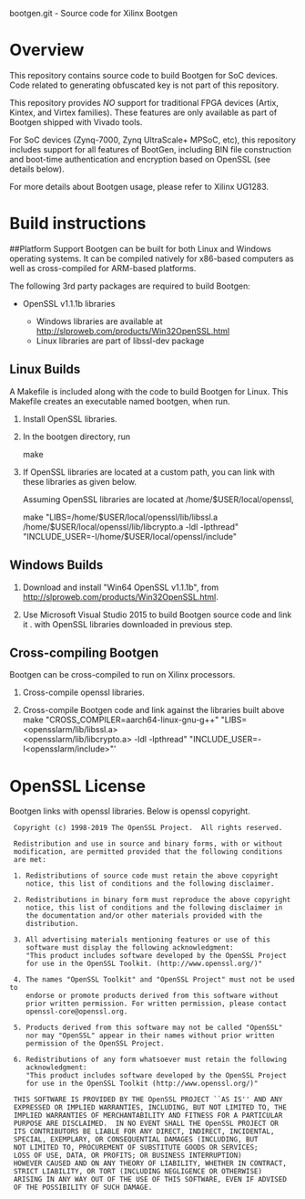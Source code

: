 bootgen.git - Source code for Xilinx Bootgen

# Overview
This repository contains source code to build Bootgen for SoC devices. Code related to generating
obfuscated key is not part of this repository.

This repository provides _NO_ support for traditional FPGA devices (Artix, Kintex, and Virtex families).
These features are only available as part of Bootgen shipped with Vivado tools.

For SoC devices (Zynq-7000, Zynq UltraScale+ MPSoC, etc), this repository includes support for all features of BootGen,
including BIN file construction and boot-time authentication and encryption based on OpenSSL (see details below).

For more details about Bootgen usage, please refer to Xilinx UG1283.

# Build instructions
##Platform Support
Bootgen can be built for both Linux and Windows operating systems. It can be compiled natively for
x86-based computers as well as cross-compiled for ARM-based platforms.

The following 3rd party packages are required to build Bootgen:

* OpenSSL v1.1.1b libraries

   * Windows libraries are available at http://slproweb.com/products/Win32OpenSSL.html
   * Linux libraries are part of libssl-dev package

## Linux Builds

A Makefile is included along with the code to build Bootgen for Linux. This
Makefile creates an executable named bootgen, when run.

1. Install OpenSSL libraries.

2. In the bootgen directory, run

   make

3. If OpenSSL libraries are located at a custom path, you can link with these
   libraries as given below.

   Assuming OpenSSL libraries are located at /home/$USER/local/openssl,

   make "LIBS=/home/\$USER/local/openssl/lib/libssl.a /home/\$USER/local/openssl/lib/libcrypto.a -ldl -lpthread" \
        "INCLUDE_USER=-I/home/\$USER/local/openssl/include"

## Windows Builds

1. Download and install "Win64 OpenSSL v1.1.1b", from http://slproweb.com/products/Win32OpenSSL.html.

2. Use Microsoft Visual Studio 2015 to build Bootgen source code and link it
.   with OpenSSL libraries downloaded in previous step.

## Cross-compiling Bootgen

Bootgen can be cross-compiled to run on Xilinx processors.

1. Cross-compile openssl libraries.

2. Cross-compile Bootgen code and link against the libraries built above
   make "CROSS_COMPILER=aarch64-linux-gnu-g++" "LIBS=<opensslarm/lib/libssl.a> \
         <opensslarm/lib/libcrypto.a> -ldl -lpthread"
         "INCLUDE_USER=-I<opensslarm/include>"'

# OpenSSL License
Bootgen links with openssl libraries. Below is openssl copyright.
```
 Copyright (c) 1998-2019 The OpenSSL Project.  All rights reserved.

 Redistribution and use in source and binary forms, with or without
 modification, are permitted provided that the following conditions
 are met:

 1. Redistributions of source code must retain the above copyright
    notice, this list of conditions and the following disclaimer.

 2. Redistributions in binary form must reproduce the above copyright
    notice, this list of conditions and the following disclaimer in
    the documentation and/or other materials provided with the
    distribution.

 3. All advertising materials mentioning features or use of this
    software must display the following acknowledgment:
    "This product includes software developed by the OpenSSL Project
    for use in the OpenSSL Toolkit. (http://www.openssl.org/)"

 4. The names "OpenSSL Toolkit" and "OpenSSL Project" must not be used to
    endorse or promote products derived from this software without
    prior written permission. For written permission, please contact
    openssl-core@openssl.org.

 5. Products derived from this software may not be called "OpenSSL"
    nor may "OpenSSL" appear in their names without prior written
    permission of the OpenSSL Project.

 6. Redistributions of any form whatsoever must retain the following
    acknowledgment:
    "This product includes software developed by the OpenSSL Project
    for use in the OpenSSL Toolkit (http://www.openssl.org/)"

 THIS SOFTWARE IS PROVIDED BY THE OpenSSL PROJECT ``AS IS'' AND ANY
 EXPRESSED OR IMPLIED WARRANTIES, INCLUDING, BUT NOT LIMITED TO, THE
 IMPLIED WARRANTIES OF MERCHANTABILITY AND FITNESS FOR A PARTICULAR
 PURPOSE ARE DISCLAIMED.  IN NO EVENT SHALL THE OpenSSL PROJECT OR
 ITS CONTRIBUTORS BE LIABLE FOR ANY DIRECT, INDIRECT, INCIDENTAL,
 SPECIAL, EXEMPLARY, OR CONSEQUENTIAL DAMAGES (INCLUDING, BUT
 NOT LIMITED TO, PROCUREMENT OF SUBSTITUTE GOODS OR SERVICES;
 LOSS OF USE, DATA, OR PROFITS; OR BUSINESS INTERRUPTION)
 HOWEVER CAUSED AND ON ANY THEORY OF LIABILITY, WHETHER IN CONTRACT,
 STRICT LIABILITY, OR TORT (INCLUDING NEGLIGENCE OR OTHERWISE)
 ARISING IN ANY WAY OUT OF THE USE OF THIS SOFTWARE, EVEN IF ADVISED
 OF THE POSSIBILITY OF SUCH DAMAGE.
```

